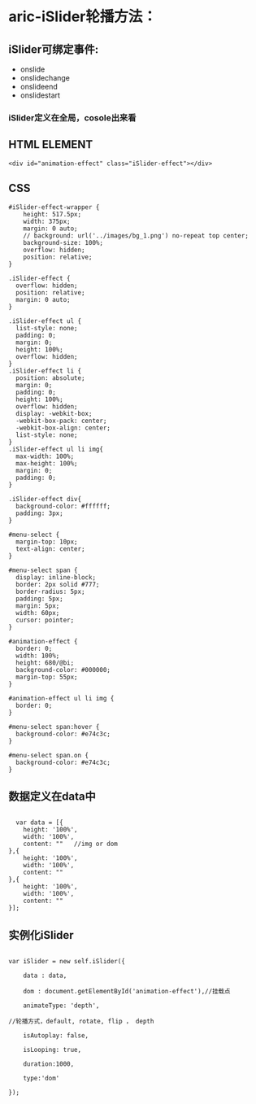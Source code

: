 
# aric-iSlider轮播方法：

## iSlider可绑定事件:
- onslide
- onslidechange
- onslideend
- onslidestart

### iSlider定义在全局，cosole出来看


## HTML ELEMENT

```<div id="animation-effect" class="iSlider-effect"></div>```

## CSS

```
#iSlider-effect-wrapper {
    height: 517.5px;
    width: 375px;
    margin: 0 auto;
    // background: url('../images/bg_1.png') no-repeat top center;
    background-size: 100%;
    overflow: hidden;
    position: relative;
}

.iSlider-effect {
  overflow: hidden;
  position: relative;
  margin: 0 auto;
}

.iSlider-effect ul {
  list-style: none;
  padding: 0;
  margin: 0;
  height: 100%;
  overflow: hidden;
}
.iSlider-effect li {
  position: absolute;
  margin: 0;
  padding: 0;
  height: 100%;
  overflow: hidden;
  display: -webkit-box;
  -webkit-box-pack: center;
  -webkit-box-align: center;
  list-style: none;
}
.iSlider-effect ul li img{
  max-width: 100%;
  max-height: 100%;
  margin: 0;
  padding: 0;
}

.iSlider-effect div{
  background-color: #ffffff;
  padding: 3px;
}

#menu-select {
  margin-top: 10px;
  text-align: center;
}

#menu-select span {
  display: inline-block;
  border: 2px solid #777;
  border-radius: 5px;
  padding: 5px;
  margin: 5px;
  width: 60px;
  cursor: pointer;
}

#animation-effect {
  border: 0;
  width: 100%;
  height: 680/@bi;
  background-color: #000000;
  margin-top: 55px;
}

#animation-effect ul li img {
  border: 0;
}

#menu-select span:hover {
  background-color: #e74c3c;
}

#menu-select span.on {
  background-color: #e74c3c;
}
```

## 数据定义在data中

```

  var data = [{
    height: '100%',
    width: '100%',
    content: ""   //img or dom
},{
    height: '100%',
    width: '100%',
    content: ""
},{
    height: '100%',
    width: '100%',
    content: ""
}];

```

## 实例化iSlider

```

var iSlider = new self.iSlider({

    data : data,
    
    dom : document.getElementById('animation-effect'),//挂载点
    
    animateType: 'depth',
    
//轮播方式，default, rotate, flip ， depth

    isAutoplay: false,
    
    isLooping: true,
    
    duration:1000,
    
    type:'dom'
    
});

```

